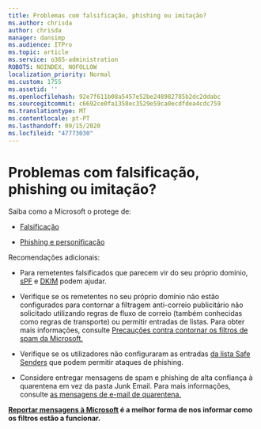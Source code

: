 ```yaml
---
title: Problemas com falsificação, phishing ou imitação?
ms.author: chrisda
author: chrisda
manager: dansimp
ms.audience: ITPro
ms.topic: article
ms.service: o365-administration
ROBOTS: NOINDEX, NOFOLLOW
localization_priority: Normal
ms.custom: 1755
ms.assetid: ''
ms.openlocfilehash: 92e7f611b08a5457e52be248982785b2dc2ddabc
ms.sourcegitcommit: c6692ce0fa1358ec3529e59ca0ecdfdea4cdc759
ms.translationtype: MT
ms.contentlocale: pt-PT
ms.lasthandoff: 09/15/2020
ms.locfileid: "47773030"
---
```

# <a name="issues-with-spoofing-phishing-or-impersonation"></a>Problemas com falsificação, phishing ou imitação?

Saiba como a Microsoft o protege de:

- [Falsificação](https://docs.microsoft.com/microsoft-365/security/office-365-security/anti-spoofing-protection)

- [Phishing e personificação](https://docs.microsoft.com/microsoft-365/security/office-365-security/atp-anti-phishing)

Recomendações adicionais:

- Para remetentes falsificados que parecem vir do seu próprio domínio, [sPF](https://docs.microsoft.com/microsoft-365/security/office-365-security/set-up-spf-in-office-365-to-help-prevent-spoofing) e [DKIM](https://docs.microsoft.com/microsoft-365/security/office-365-security/use-dkim-to-validate-outbound-email) podem ajudar.

- Verifique se os remetentes no seu próprio domínio não estão configurados para contornar a filtragem anti-correio publicitário não solicitado utilizando regras de fluxo de correio (também conhecidas como regras de transporte) ou permitir entradas de listas. Para obter mais informações, consulte [Precauções contra contornar os filtros de spam da Microsoft.](https://docs.microsoft.com/exchange/troubleshoot/antispam/cautions-against-bypassing-spam-filters)

- Verifique se os utilizadores não configuraram as entradas [da lista Safe Senders](https://support.office.com/article/BE1BAEA0-BEAB-4A30-B968-9004332336CE) que podem permitir ataques de phishing.

- Considere entregar mensagens de spam e phishing de alta confiança à quarentena em vez da pasta Junk Email. Para mais informações, consulte [as mensagens de e-mail de quarentena.](https://docs.microsoft.com/microsoft-365/security/office-365-security/quarantine-email-messages)

**[Reportar mensagens à Microsoft](https://support.office.com/article/b5caa9f1-cdf3-4443-af8c-ff724ea719d2) é a melhor forma de nos informar como os filtros estão a funcionar.**
